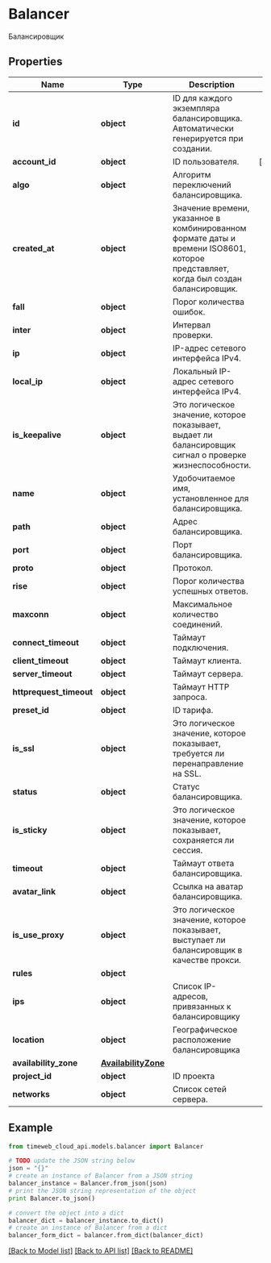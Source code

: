# Balancer

Балансировщик

## Properties
Name | Type | Description | Notes
------------ | ------------- | ------------- | -------------
**id** | **object** | ID для каждого экземпляра балансировщика. Автоматически генерируется при создании. | 
**account_id** | **object** | ID пользователя. | [optional] 
**algo** | **object** | Алгоритм переключений балансировщика. | 
**created_at** | **object** | Значение времени, указанное в комбинированном формате даты и времени ISO8601, которое представляет, когда был создан балансировщик. | 
**fall** | **object** | Порог количества ошибок. | 
**inter** | **object** | Интервал проверки. | 
**ip** | **object** | IP-адрес сетевого интерфейса IPv4. | 
**local_ip** | **object** | Локальный IP-адрес сетевого интерфейса IPv4. | 
**is_keepalive** | **object** | Это логическое значение, которое показывает, выдает ли балансировщик сигнал о проверке жизнеспособности. | 
**name** | **object** | Удобочитаемое имя, установленное для балансировщика. | 
**path** | **object** | Адрес балансировщика. | 
**port** | **object** | Порт балансировщика. | 
**proto** | **object** | Протокол. | 
**rise** | **object** | Порог количества успешных ответов. | 
**maxconn** | **object** | Максимальное количество соединений. | 
**connect_timeout** | **object** | Таймаут подключения. | 
**client_timeout** | **object** | Таймаут клиента. | 
**server_timeout** | **object** | Таймаут сервера. | 
**httprequest_timeout** | **object** | Таймаут HTTP запроса. | 
**preset_id** | **object** | ID тарифа. | 
**is_ssl** | **object** | Это логическое значение, которое показывает, требуется ли перенаправление на SSL. | 
**status** | **object** | Статус балансировщика. | 
**is_sticky** | **object** | Это логическое значение, которое показывает, сохраняется ли сессия. | 
**timeout** | **object** | Таймаут ответа балансировщика. | 
**avatar_link** | **object** | Ссылка на аватар балансировщика. | 
**is_use_proxy** | **object** | Это логическое значение, которое показывает, выступает ли балансировщик в качестве прокси. | 
**rules** | **object** |  | 
**ips** | **object** | Список IP-адресов, привязанных к балансировщику | 
**location** | **object** | Географическое расположение балансировщика | 
**availability_zone** | [**AvailabilityZone**](AvailabilityZone.md) |  | 
**project_id** | **object** | ID проекта | 
**networks** | **object** | Список сетей сервера. | 

## Example

```python
from timeweb_cloud_api.models.balancer import Balancer

# TODO update the JSON string below
json = "{}"
# create an instance of Balancer from a JSON string
balancer_instance = Balancer.from_json(json)
# print the JSON string representation of the object
print Balancer.to_json()

# convert the object into a dict
balancer_dict = balancer_instance.to_dict()
# create an instance of Balancer from a dict
balancer_form_dict = balancer.from_dict(balancer_dict)
```
[[Back to Model list]](../README.md#documentation-for-models) [[Back to API list]](../README.md#documentation-for-api-endpoints) [[Back to README]](../README.md)


